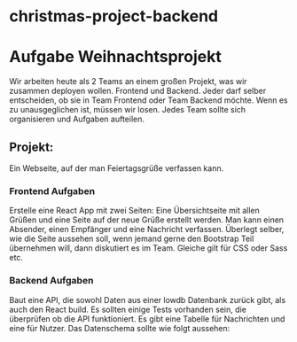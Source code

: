 # christmas-project-backend

# Aufgabe Weihnachtsprojekt

Wir arbeiten heute als 2 Teams an einem großen Projekt, was wir zusammen deployen wollen. Frontend und Backend. Jeder darf selber entscheiden, ob sie in Team Frontend oder Team Backend möchte. Wenn es zu unausgeglichen ist, müssen wir losen. Jedes Team sollte sich organisieren und Aufgaben aufteilen.

## Projekt:

Ein Webseite, auf der man Feiertagsgrüße verfassen kann.

### Frontend Aufgaben

Erstelle eine React App mit zwei Seiten: Eine Übersichtseite mit allen Grüßen und eine Seite auf der neue Grüße erstellt werden. Man kann einen Absender, einen Empfänger und eine Nachricht verfassen. Überlegt selber, wie die Seite aussehen soll, wenn jemand gerne den Bootstrap Teil übernehmen will, dann diskutiert es im Team. Gleiche gilt für CSS oder Sass etc.

### Backend Aufgaben

Baut eine API, die sowohl Daten aus einer lowdb Datenbank zurück gibt, als auch den React build. Es sollten einige Tests vorhanden sein, die überprüfen ob die API funktioniert. Es gibt eine Tabelle für Nachrichten und eine für Nutzer. Das Datenschema sollte wie folgt aussehen:
